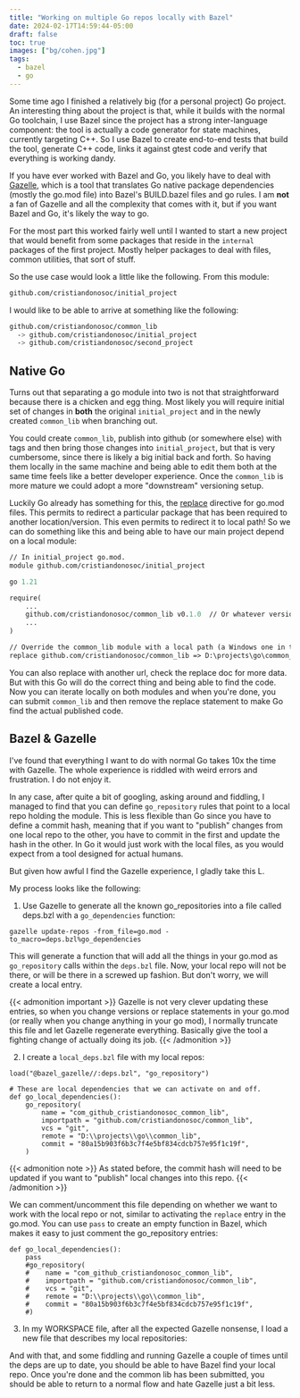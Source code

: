 ```yaml
---
title: "Working on multiple Go repos locally with Bazel"
date: 2024-02-17T14:59:44-05:00
draft: false
toc: true
images: ["bg/cohen.jpg"]
tags:
  - bazel
  - go
---
```


Some time ago I finished a relatively big (for a personal project) Go project.
An interesting thing about the project is that, while it builds with the normal Go toolchain, I use
Bazel since the project has a strong inter-language component: the tool is actually a code generator
for state machines, currently targeting C++. So I use Bazel to create end-to-end tests that build
the tool, generate C++ code, links it against gtest code and verify that everything is working
dandy.

If you have ever worked with Bazel and Go, you likely have to deal with [Gazelle](https://github.com/bazelbuild/bazel-gazelle),
which is a tool that translates Go native package dependencies (mostly the go.mod file) into Bazel's
BUILD.bazel files and go rules. I am **not** a fan of Gazelle and all the complexity that comes with
it, but if you want Bazel and Go, it's likely the way to go.

For the most part this worked fairly well until I wanted to start a new project that would benefit
from some packages that reside in the `internal` packages of the first project. Mostly helper
packages to deal with files, common utilities, that sort of stuff.

So the use case would look a little like the following. From this module:
```bash
github.com/cristiandonosoc/initial_project
```

I would like to be able to arrive at something like the following:
```bash
github.com/cristiandonosoc/common_lib
  -> github.com/cristiandonosoc/initial_project
  -> github.com/cristiandonosoc/second_project
```

## Native Go

Turns out that separating a go module into two is not that straightforward because there is a
chicken and egg thing. Most likely you will require initial set of changes in **both** the original
`initial_project` and in the newly created `common_lib` when branching out.

You could create `common_lib`, publish into github (or somewhere else) with tags and then bring
those changes into `initial_project`, but that is very cumbersome, since there is likely a big
initial back and forth. So having them locally in the same machine and being able to edit them both
at the same time feels like a better developer experience. Once the `common_lib` is more mature we
could adopt a more "downstream" versioning setup.

Luckily Go already has something for this, the [replace](https://go.dev/ref/mod#go-mod-file-replace)
directive for go.mod files. This permits to redirect a particular package that has been required to
another location/version. This even permits to redirect it to local path! So we can do something
like this and being able to have our main project depend on a local module:

```go.mod
// In initial_project go.mod.
module github.com/cristiandonosoc/initial_project

go 1.21

require(
    ...
    github.com/cristiandonosoc/common_lib v0.1.0  // Or whatever version.
    ...
)

// Override the common_lib module with a local path (a Windows one in this case).
replace github.com/cristiandonosoc/common_lib => D:\projects\go\common_lib
```

You can also replace with another url, check the replace doc for more data. But with this Go will
do the correct thing and being able to find the code. Now you can iterate locally on both modules
and when you're done, you can submit `common_lib` and then remove the replace statement to make Go
find the actual published code.

## Bazel & Gazelle

I've found that everything I want to do with normal Go takes 10x the time with Gazelle. The whole
experience is riddled with weird errors and frustration. I do not enjoy it.

In any case, after quite a bit of googling, asking around and fiddling, I managed to find that you
can define `go_repository` rules that point to a local repo holding the module. This is less
flexible than Go since you have to define a commit hash, meaning that if you want to "publish"
changes from one local repo to the other, you have to commit in the first and update the hash in the
other. In Go it would just work with the local files, as you would expect from a tool designed for
actual humans.

But given how awful I find the Gazelle experience, I gladly take this L.


My process looks like the following:

1. Use Gazelle to generate all the known go_repositories into a file called deps.bzl with a
   `go_dependencies` function:

```
gazelle update-repos -from_file=go.mod -to_macro=deps.bzl%go_dependencies
```

This will generate a function that will add all the things in your go.mod as `go_repository` calls
within the `deps.bzl` file. Now, your local repo will not be there, or will be there in a screwed
up fashion. But don't worry, we will create a local entry.

{{< admonition important >}}
Gazelle is not very clever updating these entries, so when you change versions or replace statements
in your go.mod (or really when you change anything in your go mod), I normally truncate this file
and let Gazelle regenerate everything. Basically give the tool a fighting change of actually doing
its job.
{{< /admonition >}}


2. I create a `local_deps.bzl` file with my local repos:

```bzl
load("@bazel_gazelle//:deps.bzl", "go_repository")

# These are local dependencies that we can activate on and off.
def go_local_dependencies():
    go_repository(
        name = "com_github_cristiandonosoc_common_lib",
        importpath = "github.com/cristiandonosoc/common_lib",
        vcs = "git",
        remote = "D:\\projects\\go\\common_lib",
        commit = "80a15b903f6b3c7f4e5bf834cdcb757e95f1c19f",
    )

```

{{< admonition note >}}
As stated before, the commit hash will need to be updated if you want to "publish" local changes
into this repo.
{{< /admonition >}}

We can comment/uncomment this file depending on whether we want to work with the local repo or not,
similar to activating the `replace` entry in the go.mod. You can use `pass` to create an empty
function in Bazel, which makes it easy to just comment the go_repository entries:

```bzl
def go_local_dependencies():
    pass
    #go_repository(
    #    name = "com_github_cristiandonosoc_common_lib",
    #    importpath = "github.com/cristiandonosoc/common_lib",
    #    vcs = "git",
    #    remote = "D:\\projects\\go\\common_lib",
    #    commit = "80a15b903f6b3c7f4e5bf834cdcb757e95f1c19f",
    #)
```

3. In my WORKSPACE file, after all the expected Gazelle nonsense, I load a new file that describes
my local repositories:

And with that, and some fiddling and running Gazelle a couple of times until the deps are up to
date, you should be able to have Bazel find your local repo. Once you're done and the common lib has
been submitted, you should be able to return to a normal flow and hate Gazelle just a bit less.
